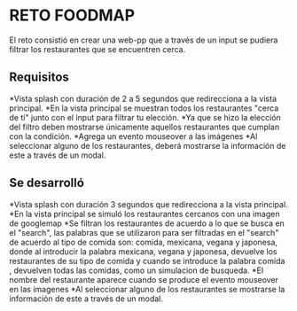 # RETO FOODMAP
El reto consistió en crear una web-pp que a través de un input se pudiera filtrar los restaurantes que se encuentren cerca.
## Requisitos
*Vista splash con duración de 2 a 5 segundos que redirecciona a la vista principal. 
*En la vista principal se muestran todos los restaurantes "cerca de ti" junto con el input para filtrar tu elección.
*Ya que se hizo la elección del filtro deben mostrarse únicamente aquellos restaurantes que cumplan con la condición. 
*Agrega un evento mouseover a las imágenes
*Al seleccionar alguno de los restaurantes, deberá mostrarse la información de este a través de un modal.

## Se desarrolló
*Vista splash con duración 3 segundos que redirecciona a la vista principal.
*En la vista principal se simuló los restaurantes cercanos con una imagen de googlemap
*Se filtran los restaurantes de acuerdo a lo que se busca en el "search",
las palabras que se utilizaron para ser filtradas en el "search" de acuerdo al tipo de comida son: comida, mexicana, vegana y japonesa,
donde al introducir la palabra mexicana, vegana y japonesa, devuelve los restaurantes de su tipo de comida y cuando se introduce la palabra comida , devuelven todas las comidas,
como un simulacion de busqueda.
*El nombre del restaurante aparece cuando se produce el evento mouseover en las imagenes
*Al seleccionar alguno de los restaurantes se mostrarse la información de este a través de un modal.
